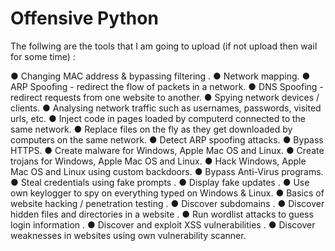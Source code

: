 # Offensive Python


The follwing are the tools that I am going to upload (if not upload then wail for some time) :


● Changing MAC address & bypassing filtering .
● Network mapping.
● ARP Spoofing - redirect the flow of packets in a network.
● DNS Spoofing - redirect requests from one website to another.
● Spying network devices / clients.
● Analysing network traffic such as usernames, passwords, visited urls, etc.
● Inject code in pages loaded by computerd connected to the same network.
● Replace files on the fly as they get downloaded by computers on the same network.
● Detect ARP spoofing attacks.
● Bypass HTTPS.
● Create malware for Windows, Apple Mac OS and Linux.
● Create trojans for Windows, Apple Mac OS and Linux.
● Hack Windows, Apple Mac OS and Linux using custom backdoors.
● Bypass Anti-Virus programs.
● Steal credentials using fake prompts .
● Display fake updates .
● Use own keylogger to spy on everything typed on Windows & Linux.
● Basics of website hacking / penetration testing .
● Discover subdomains .
● Discover hidden files and directories in a website .
● Run wordlist attacks to guess login information .
● Discover and exploit XSS vulnerabilities .
● Discover weaknesses in websites using own vulnerability scanner.
